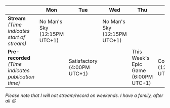 |                                                            | **Mon**                         | **Tue**                        | **Wed**                         | **Thu**                                 | **Fri**                    |
|------------------------------------------------------------|---------------------------------|--------------------------------|---------------------------------|-----------------------------------------|----------------------------|
| **Stream**<br>*(Time indicates <br>start of stream)*       | No Man's Sky<br>(12:15PM UTC+1) |                                | No Man's Sky<br>(12:15PM UTC+1) |                                         |                            |
| **Pre-recorded**<br>*(Time indicates<br>publication time)* |                                 | Satisfactory<br>(4:00PM UTC+1) |                                 | This Week's Epic Game<br>(6:00PM UTC+1) | Control<br>(12:15PM UTC+1) |

*Please note that I will not stream/record on weekends. I have a family, after all :wink:*
